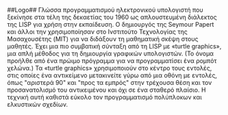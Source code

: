 ##Logo## 
Γλώσσα προγραμματισμού ηλεκτρονικού υπολογιστή που ξεκίνησε στα τέλη της δεκαετίας του 1960 ως απλουστευμένη διάλεκτος της  LISP για χρήση στην εκπαίδευση. Ο δημιουργός της Seymour Papert και άλλοι την  χρησιμοποίησαν στο Ινστιτούτο Τεχνολογίας της Μασαχουσέτης (MIT) για να διδάξουν τη μαθηματική σκέψη στους μαθητές. Έχει μια πιο συμβατική σύνταξη από τη  LISP με «turtle graphics», μια απλή μέθοδος για τη δημιουργία γραφικών υπολογιστών. (Το όνομα προήλθε από ένα πρώιμο πρόγραμμα για να προγραμματίσει ένα ρομπότ χελώνα.) Τα «turtle graphics» χρησιμοποιούν στο κέντρο τους εντολές, στις οποίες ένα αντικείμενο μετακινείτε  γύρω από μια οθόνη με εντολές, όπως "αριστερά 90" και "προς τα εμπρός"  στην τρέχουσα θέση και τον προσανατολισμό του αντικειμένου και όχι σε ένα σταθερό πλαίσιο. Η τεχνική αυτή καθιστά εύκολο τον προγραμματισμό πολύπλοκων και ελκυστικών σχεδίων.
